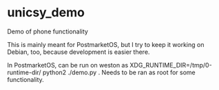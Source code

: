 # unicsy_demo

Demo of phone functionality

This is mainly meant for PostmarketOS, but I try to keep it working on
Debian, too, because development is easier there.

In PostmarketOS, can be run on weston as
XDG_RUNTIME_DIR=/tmp/0-runtime-dir/ python2 ./demo.py . Needs to be
ran as root for some functionality.
 


